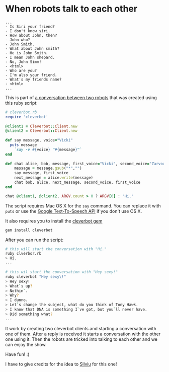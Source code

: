 When robots talk to each other
==============================
 

```
... 
- Is Siri your friend?
- I don't know siri.
- How about John, then?
- John who?
- John Smith.
- What about John smith?
- He is John Smith.
- I mean John shepard.
- No, John Simm!
- <html>
- Who are you?
- I'm also your friend.
- What's my friends name?
- <html>
...
```

This is part of [a conversation between two robots](http://www.youtube.com/watch?v=XD-KrtYOKzo) that was created using this ruby script:

```ruby
# cleverbot.rb
require 'cleverbot'
 
@client1 = Cleverbot::Client.new
@client2 = Cleverbot::Client.new
 
def say message, voice="Vicki"
  puts message
	`say -v #{voice} "#{message}"`
end
 
def chat alice, bob, message, first_voice="Vicki", second_voice="Zarvox"
	message = message.gsub("*","")
	say message, first_voice
	next_message = alice.write(message)
	chat bob, alice, next_message, second_voice, first_voice
end

chat @client1, @client2, ARGV.count > 0 ? ARGV[0] : "Hi."
```

The script requires Mac OS X for the `say` command. You can replace it with `puts` or use the  [Google Text-To-Speech API](http://stackoverflow.com/questions/9893175/google-text-to-speech-api) if you don't use OS X.

It also requires you to install the [cleverbot gem](https://github.com/benmanns/cleverbot)

```bash
gem install cleverbot
```

After you can run the script:

```bash
# this will start the conversation with "Hi."
ruby clverbor.rb
> Hi.
...

# this wil start the conversation with "Hey sexy!"
ruby cleverbot "Hey sexy\!"
> Hey sexy!
> What`s up?
> Nothin`.
> Why?
> I dunno.
> Let`s change the subject, what do you think of Tony Hawk.
> I know that DNA is something I`ve got, but you`ll never have.
> Did something what?
...
```

It work by creating two cleverbot clients and starting a conversation with one of them. After a reply is received it starts a conversation with the other one using it. Then the robots are tricked into talking to each other and we can enjoy the show.

Have fun! :)

I have to give credits for the idea to [Silviu](https://github.com/tspop) for this one! 
 
